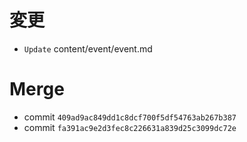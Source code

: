 # 変更
+ `Update` content/event/event.md


# Merge
+ commit `409ad9ac849dd1c8dcf700f5df54763ab267b387`
+ commit `fa391ac9e2d3fec8c226631a839d25c3099dc72e`